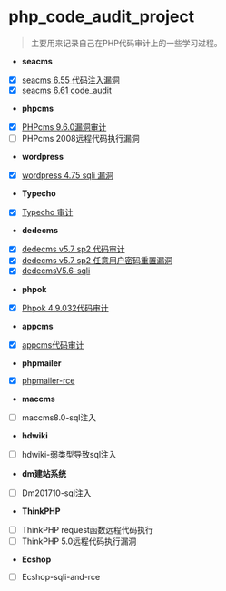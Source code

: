 # php_code_audit_project

> 主要用来记录自己在PHP代码审计上的一些学习过程。

- **seacms**
- [x] [seacms 6.55 代码注入漏洞](https://github.com/SukaraLin/php_code_audit_project/blob/master/seacms/seacms%206.55%20%E4%BB%A3%E7%A0%81%E6%B3%A8%E5%85%A5%E6%BC%8F%E6%B4%9E.md)
- [x] [seacms 6.61 code_audit](https://github.com/SukaraLin/php_code_audit_project/blob/master/seacms/seacms%206.61%20code_audit.md)
- **phpcms**
- [x] [PHPcms 9.6.0漏洞审计](https://github.com/SukaraLin/php_code_audit_project/blob/master/phpcms/PHPcms%209.6.0%E6%BC%8F%E6%B4%9E%E5%AE%A1%E8%AE%A1.md)
- [ ] PHPcms 2008远程代码执行漏洞
- **wordpress**
- [x] [wordpress 4.75 sqli 漏洞](https://github.com/SukaraLin/php_code_audit_project/blob/master/wordpress/wordpress%204.75%20sqli%20%E6%BC%8F%E6%B4%9E.md)
- **Typecho**
- [x] [Typecho 审计](https://github.com/SukaraLin/php_code_audit_project/blob/master/typecho/typcho%20%E4%BB%A3%E7%A0%81%E5%AE%A1%E8%AE%A1.md)
- **dedecms**
- [x] [dedecms v5.7 sp2 代码审计](https://github.com/SukaraLin/php_code_audit_project/blob/master/dedecms/dedecms%20v5.7%20sp2%20%E4%BB%A3%E7%A0%81%E5%AE%A1%E8%AE%A1.md)
- [x] [dedecms v5.7 sp2 任意用户密码重置漏洞](https://github.com/SukaraLin/php_code_audit_project/blob/master/dedecms/dedecms%20v5.7%20sp2%20%E4%BB%BB%E6%84%8F%E7%94%A8%E6%88%B7%E5%AF%86%E7%A0%81%E9%87%8D%E7%BD%AE%E6%BC%8F%E6%B4%9E.md)
- [x] [dedecmsV5.6-sqli](https://github.com/SukaraLin/php_code_audit_project/blob/master/dedecms/dedecmsV5.6-sqli.md)
- **phpok**
- [x] [Phpok 4.9.032代码审计](https://github.com/SukaraLin/php_code_audit_project/blob/master/phpok/Phpok%204.9.032%E4%BB%A3%E7%A0%81%E5%AE%A1%E8%AE%A1.md)
- **appcms**
- [x] [appcms代码审计](https://github.com/SukaraLin/php_code_audit_project/blob/master/appcms/appcms%E4%BB%A3%E7%A0%81%E5%AE%A1%E8%AE%A1.md)
- **phpmailer**
- [x] [phpmailer-rce](https://github.com/SukaraLin/php_code_audit_project/blob/master/phpmailer/phpmailer-rce.md)

- **maccms**

- [ ] maccms8.0-sql注入

- **hdwiki**

- [ ] hdwiki-弱类型导致sql注入

- **dm建站系统**

- [ ] Dm201710-sql注入

- **ThinkPHP**

- [ ] ThinkPHP request函数远程代码执行
- [ ] ThinkPHP 5.0远程代码执行漏洞

- **Ecshop**

- [ ] Ecshop-sqli-and-rce 